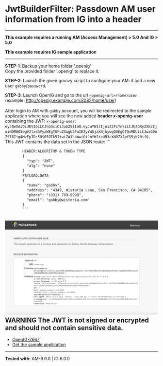 JwtBuilderFilter: Passdown AM user information from IG into a header
======
----------

**This example requires a running AM (Access Management) > 5.0 And IG > 5.0**

**This example requires IG sample application**

----------
**STEP-1**: Backup your home folder '.openig'<br>
            Copy the provided folder '.openig' to replace it.                        

**STEP-2**: Launch the given groovy script to configure your AM: it add a new user `gabby`/`password`.

**STEP-3**: Launch OpenIG and go to the url `<openig-url>/home/user` (example: http://openig.example.com:8082/home/user)<br>
            <br>
            After login to AM with `gabby` account, you will be redirected to the sample application where
            you will see the new added **header x-openig-user** containing the JWT: 
            `x-openig-user: eyJ0eXAiOiJKV1QiLCJhbGciOiJub25lIn0.eyJuYW1lIjoiZ2FiYnkiLCJhZGRyZXNzIjoiNDM0OSwgV2lzdGVyaWEgTGFuZSwgU2FuIEZyYW5jaXNjbywgQ0EgOTQxMDUiLCJwaG9uZSI6Iig4MzEpIDc5OS05OTk5IiwiZW1haWwiOiJnYWJieUB3aXN0ZXJpYS5jb20ifQ.`
            <br>
            This JWT contains the data set in the JSON route:
            ```
            
            HEADER:ALGORITHM & TOKEN TYPE
            {
              "typ": "JWT",
              "alg": "none"
            }
            PAYLOAD:DATA
            {
              "name": "gabby",
              "address": "4349, Wisteria Lane, San Francisco, CA 94105",
              "phone": "(831) 799-9999",
              "email": "gabby@wisteria.com"
            }
            ```
 ![JwtBuilderFilter example](https://raw.githubusercontent.com/openig-contrib/script-util-for-openig/master/media/jwtBuilderFilter.png)
 <br>
 **WARNING** The JWT is not signed or encrypted and should not contain sensitive data.
----------        
* [OpenIG-2667](https://bugster.forgerock.org/jira/browse/OPENIG-2667)
* [Get the sample application](https://ea.forgerock.com/nightlies/openig/IG-sample-application-6.0.0-SNAPSHOT.jar)
----------

**Tested with:** AM-6.0.0 | IG 6.0.0
